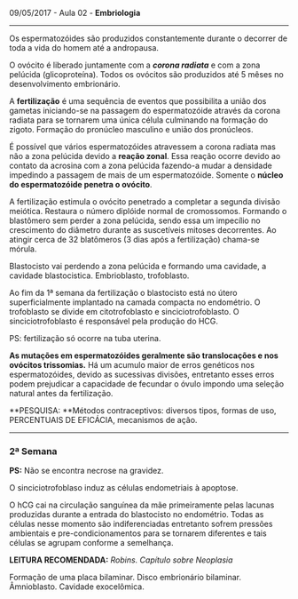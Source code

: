 09/05/2017 - Aula 02 - **Embriologia**

---

Os espermatozóides são produzidos constantemente durante o decorrer de toda a vida do homem até a andropausa.

O ovócito é liberado juntamente com a _**corona radiata**_ e com a zona pelúcida \(glicoproteína\). Todos os ovócitos são produzidos até 5 mêses no desenvolvimento embrionário.

A **fertilização** é uma sequência de eventos que possibilita a união dos gametas iniciando-se na passagem do espermatozóide através da corona radiata para se tornarem uma única célula culminando na formação do zigoto. Formação do pronúcleo masculino e união dos pronúcleos.

É possível que vários espermatozóides atravessem a corona radiata mas não a zona pelúcida devido a **reação zonal**. Essa reação ocorre devido ao contato da acrosina com a zona pelúcida fazendo-a mudar a densidade impedindo a passagem de mais de um espermatozóide. Somente o **núcleo do espermatozóide penetra o ovócito**.

A fertilização estimula o ovócito penetrado a completar a segunda divisão meiótica. Restaura o número diplóide normal de cromossomos. Formando o blastômero sem perder a zona pelúcida, sendo essa um impecílio no crescimento do diâmetro durante as suscetíveis mitoses decorrentes. Ao atingir cerca de 32 blatômeros \(3 dias após a fertilização\) chama-se mórula.

Blastocisto vai perdendo a zona pelúcida e formando uma cavidade, a cavidade blastocistica. Embrioblasto, trofoblasto.

Ao fim da 1ª semana da fertilização o blastocisto está no útero superficialmente implantado na camada compacta no endométrio. O trofoblasto se divide em citotrofoblasto e sinciciotrofoblasto. O sinciciotrofoblasto é responsável pela produção do HCG.

PS: fertilização só ocorre na tuba uterina.

**As mutações em espermatozóides geralmente são translocações e nos ovócitos trissomias.** Há um acumulo maior de erros genéticos nos espermatozóides, devido as sucessivas divisões, entretanto esses erros podem prejudicar a capacidade de fecundar o óvulo impondo uma seleção natural antes da fertilização.

**PESQUISA: **Métodos contraceptivos: diversos tipos, formas de uso, PERCENTUAIS DE EFICÁCIA, mecanismos de ação.

---

### 2ª Semana

**PS:** Não se encontra necrose na gravidez.

O sinciciotrofoblaso induz as células endometriais à apoptose.

O hCG cai na circulação sanguínea da mãe primeiramente pelas lacunas produzidas durante a entrada do blastocisto no endométrio. Todas as células nesse momento são indiferenciadas entretanto sofrem pressões ambientais e pre-condicionamentos para se tornarem diferentes e tais células se agrupam conforme a semelhança.

**LEITURA RECOMENDADA:** _Robins. Capítulo sobre Neoplasia_

Formação de uma placa bilaminar. Disco embrionário bilaminar. Âmnioblasto. Cavidade exocelômica.

